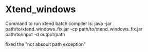 # Xtend_windows

Command to run xtend batch compiler is:
java -jar path/to/xtend_windows_fix.jar -cp path/to/xtend_windows_fix.jar path/to/input -d output/path

fixed the "not absoult path exception"
